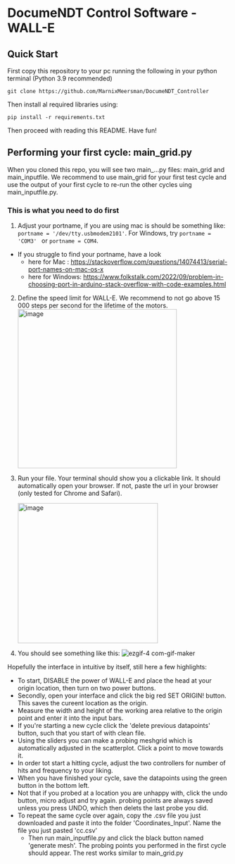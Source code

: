 # DocumeNDT Control Software - WALL-E

## Quick Start
First copy this repository to your pc running the following in your python terminal (Python 3.9 recommended)
```
git clone https://github.com/MarnixMeersman/DocumeNDT_Controller
```

Then install al required libraries using: 
```
pip install -r requirements.txt
```


Then proceed with reading this README. Have fun!

## Performing your first cycle: main_grid.py
When you cloned this repo, you will see two main_...py files: main_grid and main_inputfile. We recommend to use main_grid for your first test
cycle and use the output of your first cycle to re-run the other cycles uing main_inputfile.py. 

### This is what you need to do first

1. Adjust your portname, if you are using mac is should be something like: ```portname = '/dev/tty.usbmodem2101'```. For Windows, try  ```portname = 'COM3' ``` or ```portname = COM4```. 
  - If you struggle to find your portname, have a look 
    - here for Mac : https://stackoverflow.com/questions/14074413/serial-port-names-on-mac-os-x
    - here for Windows: https://www.folkstalk.com/2022/09/problem-in-choosing-port-in-arduino-stack-overflow-with-code-examples.html
2. Define the speed limit for WALL-E. We recommend to not go above 15 000 steps per second for the lifetime of the motors.
    <img width="361" alt="image" src="https://user-images.githubusercontent.com/57674797/203263717-124901b5-f781-4642-8077-2b286b65fa57.png">

3. Run your file. Your terminal should show you a clickable link. It should automatically open your browser. If not, paste the url in your browser (only tested for Chrome and Safari).

    <img width="318" alt="image" src="https://user-images.githubusercontent.com/57674797/203264250-99ce2169-5fcd-4d6f-92fa-2361064fd65c.png">

4. You should see something like this:
![ezgif-4 com-gif-maker](https://user-images.githubusercontent.com/57674797/203266417-7e67f9df-a6b1-4438-8881-09e594050bf9.gif)

Hopefully the interface in intuitive by itself, still here a few highlights:
  * To start, DISABLE the power of WALL-E and place the head at your origin location, then turn on two power buttons.
  * Secondly, open your interface and click the big red SET ORIGIN! button. This saves the cureent location as the origin. 
  * Measure the width and height of the working area relative to the origin point and enter it into the input bars.
  * If you're starting a new cycle click the 'delete previous datapoints' button, such that you start of with clean file.
  * Using the sliders you can make a probing meshgrid which is automatically adjusted in the scatterplot. Click a point to move towards it.
  * In order tot start a hitting cycle, adjust the two controllers for number of hits and frequency to your liking. 
  * When you have finished your cycle, save the datapoints using the green button in the bottom left. 
  * Not that if you probed at a location you are unhappy with, click the undo button, micro adjust and try again. probing points are always saved unless you press UNDO, which then delets the last probe you did. 
  * To repeat the same cycle over again, copy the .csv file you just downloaded and paste it into the folder 'Coordinates_Input'. Name the file you just pasted 'cc.csv' 
    - Then run main_inputfile.py and click the black button named 'generate mesh'. The probing points you performed in the first cycle should appear. The rest works similar to main_grid.py


